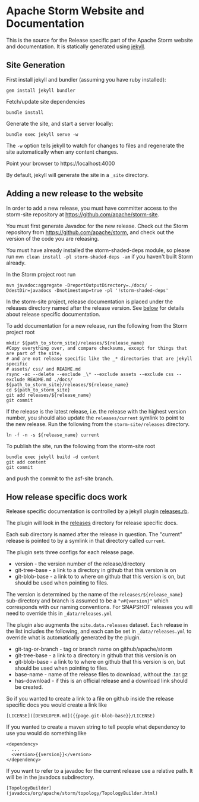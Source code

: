 # Apache Storm Website and Documentation
This is the source for the Release specific part of the Apache Storm website and documentation. It is statically generated using [jekyll](https://jekyllrb.com).

## Site Generation
First install jekyll and bundler (assuming you have ruby installed):

```
gem install jekyll bundler
```

Fetch/update site dependencies
```
bundle install
```

Generate the site, and start a server locally:
```
bundle exec jekyll serve -w
```

The `-w` option tells jekyll to watch for changes to files and regenerate the site automatically when any content changes.

Point your browser to https://localhost:4000

By default, jekyll will generate the site in a `_site` directory.

## Adding a new release to the website
In order to add a new release, you must have committer access to the storm-site repository at https://github.com/apache/storm-site.

You must first generate Javadoc for the new release. Check out the Storm repository from https://github.com/apache/storm, and check out the version of the code you are releasing.

You must have already installed the storm-shaded-deps module, so please run `mvn clean install -pl storm-shaded-deps -am` if you haven't built Storm already.

In the Storm project root run
```
mvn javadoc:aggregate -DreportOutputDirectory=./docs/ -DdestDir=javadocs -Dnotimestamp=true -pl '!storm-shaded-deps'
```

In the storm-site project, release documentation is placed under the releases directory named after the release version. See [below](#how-release-specific-docs-work) for details about release specific documentation.

To add documentation for a new release, run the following from the Storm project root

```
mkdir ${path_to_storm_site}/releases/${release_name}
#Copy everything over, and compare checksums, except for things that are part of the site,
# and are not release specific like the _* directories that are jekyll specific
# assets/ css/ and README.md
rsync -ac --delete --exclude _\* --exclude assets --exclude css --exclude README.md ./docs/ ${path_to_storm_site}/releases/${release_name}
cd ${path_to_storm_site}
git add releases/${release_name}
git commit
```

If the release is the latest release, i.e. the release with the highest version number, you should also update the `releases/current` symlink to point to the new release. Run the following from the `storm-site/releases` directory.

```
ln -f -n -s ${release_name} current
```

To publish the site, run the following from the storm-site root
```
bundle exec jekyll build -d content
git add content
git commit
```
and push the commit to the asf-site branch.

## How release specific docs work

Release specific documentation is controlled by a jekyll plugin [releases.rb](./_plugins/releases.rb).

The plugin will look in the [releases](https://github.com/apache/storm-site/tree/asf-site/releases) directory for release specific docs.

Each sub directory is named after the release in question. The "current" release is pointed to by a symlink in that directory called `current`.

The plugin sets three configs for each release page.

 * version - the version number of the release/directory
 * git-tree-base - a link to a directory in github that this version is on
 * git-blob-base - a link to to where on github that this version is on, but should be used when pointing to files.

The version is determined by the name of the `releases/${release_name}` sub-directory and branch is assumed to be a `"v#{version}"` which corresponds with our naming conventions.  For SNAPSHOT releases you will need to override this in `_data/releases.yml`

The plugin also augments the `site.data.releases` dataset.
Each release in the list includes the following, and each can be set in `_data/releases.yml` to override what is automatically generated by the plugin.

 * git-tag-or-branch - tag or branch name on github/apache/storm
 * git-tree-base - a link to a directory in github that this version is on
 * git-blob-base - a link to to where on github that this version is on, but should be used when pointing to files.
 * base-name - name of the release files to download, without the .tar.gz
 * has-download - if this is an official release and a download link should be created.

So if you wanted to create a link to a file on github inside the release specific docs you would create a link like

```
[LICENSE]([DEVELOPER.md]({{page.git-blob-base}}/LICENSE)
```

If you wanted to create a maven string to tell people what dependency to use you would do something like

```
<dependency>
  ...
  <version>{{version}}</version>
</dependency>
```

If you want to refer to a javadoc for the current release use a relative path.  It will be in the javadocs subdirectory.

```
[TopologyBuilder](javadocs/org/apache/storm/topology/TopologyBuilder.html)
```
